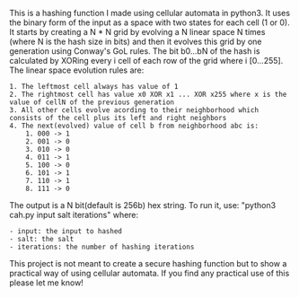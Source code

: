 This is a hashing function I made using cellular automata in python3. It uses the binary form of the input as a space with two states for each cell (1 or 0). It starts by creating a N * N grid by evolving a N linear space N times (where N is the hash size in bits) and then it evolves this grid by one generation using Conway's GoL rules. The bit b0...bN of the hash is calculated by XORing every i cell of each row of the grid where i [0...255]. The linear space evolution rules are:

	1. The leftmost cell always has value of 1
	2. The rightmost cell has value x0 XOR x1 ... XOR x255 where x is the value of cellN of the previous generation
	3. All other cells evolve acording to their neighborhood which consists of the cell plus its left and right neighbors
	4. The next(evolved) value of cell b from neighborhood abc is:
		1. 000 -> 1
		2. 001 -> 0
		3. 010 -> 0
		4. 011 -> 1
		5. 100 -> 0
		6. 101 -> 1
		7. 110 -> 1
		8. 111 -> 0

The output is a N bit(default is 256b) hex string.
To run it, use: "python3 cah.py input salt iterations" where:

	- input: the input to hashed
	- salt: the salt
	- iterations: the number of hashing iterations

This project is not meant to create a secure hashing function but to show a practical way of using cellular automata. If you find any practical use of this please let me know!

